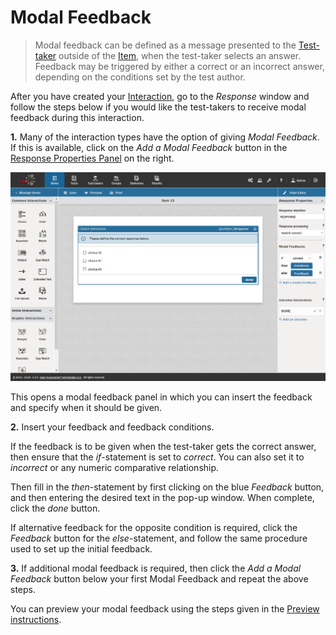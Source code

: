 <!--
created_at: 2016-12-15
authors:         
    - "Catherine Pease"
--> 

# Modal Feedback

>Modal feedback can be defined as a message presented to the [Test-taker](../appendix/glossary.md#test-taker) outside of the [Item](../appendix/glossary.md#item), when the test-taker selects an answer. Feedback may be triggered by either a correct or an incorrect answer, depending on the conditions set by the test author. 

After you have created your [Interaction](../appendix/glossary.md#interaction), go to the *Response* window and follow the steps below if you would like the test-takers to receive modal feedback during this interaction.

**1.** Many of the interaction types have the option of giving *Modal Feedback*. If this is available, click on the *Add a Modal Feedback* button in the [Response Properties Panel](../appendix/glossary.md#response-properties-panel) on the right.

![Adding Modal Feedback to your Interaction](../resources/backend/items/authoring/feedback.png)

This opens a modal feedback panel in which you can insert the feedback and specify when it should be given.

**2.** Insert your feedback and feedback conditions.

If the feedback is to be given when the test-taker gets the correct answer, then ensure that the *if*-statement is set to *correct*. You can also set it to *incorrect* or any numeric comparative relationship. 

Then fill in the *then*-statement by first clicking on the blue *Feedback* button, and then entering the desired text in the pop-up window. When complete, click the *done* button.

If alternative feedback for the opposite condition is required, click the *Feedback* button for the *else*-statement, and follow the same procedure used to set up the initial feedback.

**3.** If additional modal feedback is required, then click the *Add a Modal Feedback* button below your first Modal Feedback and repeat the above steps.

You can preview your modal feedback using the steps given in the [Preview instructions](../items/preview.md).
